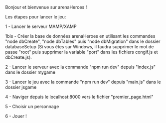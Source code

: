 Bonjour et bienvenue sur arenaHeroes ! 

Les étapes pour lancer le jeu:

1 - Lancer le serveur MAMP/XAMP

1bis - Créer la base de données arenaHeroes en utilisant les commandes "node dbCreate", "node dbTables" puis "node dbMigration" dans le dossier databaseSetup (Si vous êtes sur Windows, il faudra supprimer le mot de passe "root" puis supprimer la variable "port" dans les fichiers congif.js et dbCreate.js).

2 - Lancer le serveur avec la commande "npm run dev" depuis "index.js" dans le dossier mygame

3 - Lancer le jeu avec la commande "npm run dev" depuis "main.js" dans le dossier jsgame

4 - Naviger depuis le localhost:8000 vers le fichier "premier_page.html" 

5 - Choisir un personnage 

6 - Jouer !